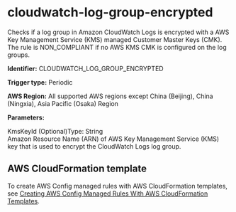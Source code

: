 # cloudwatch\-log\-group\-encrypted<a name="cloudwatch-log-group-encrypted"></a>

Checks if a log group in Amazon CloudWatch Logs is encrypted with a AWS Key Management Service \(KMS\) managed Customer Master Keys \(CMK\)\. The rule is NON\_COMPLIANT if no AWS KMS CMK is configured on the log groups\.

**Identifier:** CLOUDWATCH\_LOG\_GROUP\_ENCRYPTED

**Trigger type:** Periodic

**AWS Region:** All supported AWS regions except China \(Beijing\), China \(Ningxia\), Asia Pacific \(Osaka\) Region

**Parameters:**

KmsKeyId \(Optional\)Type: String  
Amazon Resource Name \(ARN\) of AWS Key Management Service \(KMS\) key that is used to encrypt the CloudWatch Logs log group\.

## AWS CloudFormation template<a name="w29aac11c33c17b7c63c15"></a>

To create AWS Config managed rules with AWS CloudFormation templates, see [Creating AWS Config Managed Rules With AWS CloudFormation Templates](aws-config-managed-rules-cloudformation-templates.md)\.